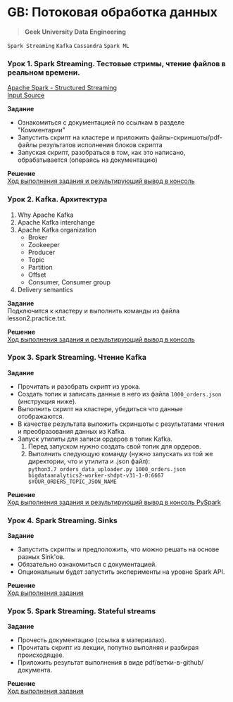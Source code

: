 # GB: Потоковая обработка данных
> **Geek University Data Engineering**

`Spark Streaming` `Kafka` `Cassandra` `Spark ML`

### Урок 1. Spark Streaming. Тестовые стримы, чтение файлов в реальном времени.

[Apache Spark - Structured Streaming](https://spark.apache.org/docs/2.4.7/structured-streaming-programming-guide.html#programming-model)<br>
[Input Source](https://spark.apache.org/docs/2.4.7/structured-streaming-programming-guide.html#input-sources)<br>

**Задание** <br>
- Ознакомиться с документацией по ссылкам в разделе "Комментарии"
- Запустить скрипт на кластере и приложить файлы-скриншоты/pdf-файлы результатов исполнения блоков скрипта
- Запуская скрипт, разобраться в том, как это написано, обрабатывается (операясь на документацию)

**Решение** <br>
[Ход выполнения задания и результирующий вывод в консоль](https://github.com/bostspb/streaming/blob/master/lesson01/README.md)


### Урок 2. Kafka. Архитектура

1. Why Apache Kafka
2. Apache Kafka interchange
3. Apache Kafka organization
    - Broker
    - Zookeeper
    - Producer
    - Topic
    - Partition
    - Offset
    - Consumer, Consumer group
4. Delivery semantics

**Задание** <br>
Подключится к кластеру и выполнить команды из файла lesson2.practice.txt.

**Решение** <br>
[Ход выполнения задания и результирующий вывод в консоль](https://github.com/bostspb/streaming/blob/master/lesson02/README.md)


### Урок 3. Spark Streaming. Чтение Kafka

**Задание** <br>
- Прочитать и разобрать скрипт из урока.
- Создать топик и записать данные в него из файла `1000_orders.json` (инструкция ниже).<br>
- Выполнить скрипт на кластере, убедиться что данные отображаются.<br>
- В качестве результата выложить скриншоты с результатами чтения и преобразования данных из Kafka.<br>
- Запуск утилиты для записи ордеров в топик Kafka.
   1. Перед запуском нужно создать свой топик для ордеров.
   2. Выполнить следующую команду (нужно запускать из той же директории, что и утилита и .json файл):<br>
   `python3.7 orders_data_uploader.py 1000_orders.json bigdataanalytics2-worker-shdpt-v31-1-0:6667 $YOUR_ORDERS_TOPIC_JSON_NAME`
      
**Решение** <br>
[Ход выполнения задания и результирующий вывод в консоль PySpark](https://github.com/bostspb/streaming/blob/master/lesson03/README.md)


### Урок 4. Spark Streaming. Sinks

**Задание** <br>
- Запустить скрипты и предположить, что можно решать на основе разных Sink'ов.
- Обязательно ознакомиться с документацией.
- Опциональным будет запустить эксперименты на уровне Spark API.
      
**Решение** <br>
[Ход выполнения задания](https://github.com/bostspb/streaming/blob/master/lesson04/README.md)


### Урок 5. Spark Streaming. Stateful streams

**Задание** <br>
- Прочесть документацию (ссылка в материалах).
- Прочитать скрипт из лекции, попутно выполняя и разбирая происходящее.
- Приложить результат выполнения в виде pdf/ветки-в-github/документа.
      
**Решение** <br>
[Ход выполнения задания](https://github.com/bostspb/streaming/blob/master/lesson05/README.md)
